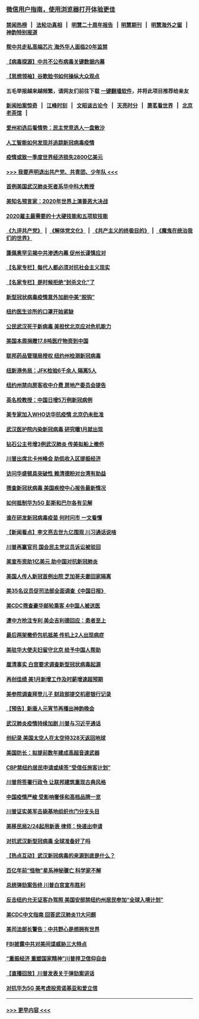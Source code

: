 ### [微信用户指南，使用浏览器打开体验更佳](https://github.com/gfw-breaker/banned-news1/blob/master/indexes/wechat-guide.md?t=0)
#### [禁闻热榜](热点新闻.md?t=0)  &nbsp;&nbsp;|&nbsp;&nbsp; [法轮功真相](https://github.com/gfw-breaker/truth/blob/master/README.md?t=0) &nbsp;&nbsp;|&nbsp;&nbsp; [明慧二十周年报告](https://github.com/gfw-breaker/mh-reports/blob/master/README.md?t=0) &nbsp;&nbsp;|&nbsp;&nbsp;[明慧期刊](https://github.com/gfw-breaker/mh-qikan) &nbsp;&nbsp;|&nbsp;&nbsp; [明慧海外之窗](https://github.com/gfw-breaker/mh-news/blob/master/README.md?t=0) &nbsp;&nbsp;|&nbsp;&nbsp; [神韵特别报道](https://github.com/gfw-breaker/mh-news/blob/master/shenyun.md?t=0)
#### [帮中共走私高端芯片 海外华人面临20年监禁](../pages/nsc412/n11855016.md?t=02101244) 
#### [【病毒探源】中共不公布病毒关键数据内幕](../pages/nsc412/n11856584.md?t=02101244) 
#### [【思想领袖】谷歌脸书如何操纵大众观点](../pages/nsc412/n11680874.md?t=02101244) 
#### 五毛举报越来越频繁，请网友们前往下载 [一键翻墙软件](https://github.com/gfw-breaker/ssr-accounts)，并将此项目推荐给亲友
#### [新闻拍案惊奇](https://github.com/gfw-breaker/banned-news1/blob/master/pages/link4.md) &nbsp;&nbsp;|&nbsp;&nbsp; [江峰时刻](https://github.com/gfw-breaker/banned-news1/blob/master/pages/link4.md) &nbsp;&nbsp;|&nbsp;&nbsp; [文昭谈古论今](https://github.com/gfw-breaker/banned-news1/blob/master/pages/link4.md) &nbsp;&nbsp;|&nbsp;&nbsp; [天亮时分](https://github.com/gfw-breaker/banned-news1/blob/master/pages/link4.md) &nbsp;&nbsp;|&nbsp;&nbsp; [萧茗看世界](https://github.com/gfw-breaker/banned-news1/blob/master/pages/link4.md) &nbsp;&nbsp;|&nbsp;&nbsp; [北京老茶馆](https://github.com/gfw-breaker/banned-news1/blob/master/pages/link4.md) &nbsp;&nbsp;|&nbsp;&nbsp; 
#### [爱州初选后看情势：民主党竞选人一盘散沙](../pages/nsc412/n11856557.md?t=02101244) 
#### [人工智能如何发现并追踪新冠病毒疫情](../pages/nsc412/n11856398.md?t=02101244) 
#### [疫情或致一季度世界经济损失2800亿美元](../pages/nsc412/n11855639.md?t=02101244) 
#### [>>> 我要声明退出共产党、共青团、少年队 <<<](https://github.com/begood0513/goodnews/blob/master/quit/letter.md) 
#### [首例美国武汉肺炎死者系华中科大教授](../pages/nsc412/n11855500.md?t=02101244) 
#### [美知名预言家：2020年世界上演善恶大决战](../pages/nsc412/n11855418.md?t=02101244) 
#### [2020雇主最需要的十大硬技能和五项软技能](../pages/nsc412/n11850953.md?t=02101244) 
#### [《九评共产党》](https://github.com/begood0513/9ping.md/blob/master/README.md) &nbsp;|&nbsp; [《解体党文化》](../../../../jtdwh.md/blob/master/README.md)  &nbsp;|&nbsp; [《共产主义的终极目的》](../../../../gczydzjmd.md/blob/master/README.md) &nbsp;|&nbsp; [《魔鬼在统治我们的世界》](../../../../mgztzwmdsj.md/blob/master/README.md) 
#### [蓬佩奥罕见揭中共渗透内幕 促州长谨慎应对](../pages/nsc412/n11854685.md?t=02101244) 
#### [【名家专栏】每代人都必须对抗社会主义现实](../pages/nsc412/n11831412.md?t=02101244) 
#### [【名家专栏】是时候拒绝“封杀文化”了](../pages/nsc412/n11814093.md?t=02101244) 
#### [新型冠状病毒疫情意外加剧中美“脱钩”](../pages/nsc412/n11854475.md?t=02101244) 
#### [纽约医生诊所的口罩开始紧缺](../pages/nsc412/n11853364.md?t=02101244) 
#### [公民武汉死于新病毒 美担忧北京应对危机能力](../pages/nsc412/n11854331.md?t=02101244) 
#### [美国本周捐赠17.8吨医疗物资到中国](../pages/nsc412/n11854269.md?t=02101244) 
#### [联邦药品管理局授权  纽约州检测新冠病毒](../pages/nsc412/n11853371.md?t=02101244) 
#### [纽新港务局：JFK检验6千余人  隔离5人](../pages/nsc412/n11853366.md?t=02101244) 
#### [纽约州禁向房客收中介费  房地产委员会提告](../pages/nsc412/n11853360.md?t=02101244) 
#### [英名校教授：中国日增5万例新冠病例](../pages/nsc412/n11854174.md?t=02101244) 
#### [美专家加入WHO访华抗疫情 北京仍未批准](../pages/nsc412/n11854043.md?t=02101244) 
#### [武汉医护院内染新冠病毒 研究曝1月就出现](../pages/nsc412/n11852928.md?t=02101244) 
#### [钻石公主号增3例武汉肺炎 传美拟船上撤侨](../pages/nsc412/n11853240.md?t=02101244) 
#### [川普出席北卡州峰会 助低收入区提振经济](../pages/nsc412/n11853232.md?t=02101244) 
#### [访问华盛顿具突破性 赖清德盼对台湾有助益](../pages/nsc412/n11853129.md?t=02101244) 
#### [筛查新冠状病毒 美国疾控中心报告最新情况](../pages/nsc412/n11853070.md?t=02101244) 
#### [如何抵制华为5G 彭斯和巴尔各有见解](../pages/nsc412/n11852535.md?t=02101244) 
#### [谁在研发新冠病毒疫苗 何时问市 一文看懂](../pages/nsc412/n11852840.md?t=02101244) 
#### [【新闻看点】李文亮去世九亿围观 川习通话说啥](../pages/nsc412/n11852360.md?t=02101244) 
#### [川普再赢官司 国会民主党议员诉讼被驳回](../pages/nsc412/n11852287.md?t=02101244) 
#### [美宣布资助1亿美元 助中国对抗新冠肺炎](../pages/nsc412/n11852531.md?t=02101244) 
#### [美国人传人新冠首例出院 芝加哥夫妻回家隔离](../pages/nsc412/n11852452.md?t=02101244) 
#### [美35名议员促司法部全面调查《中国日报》](../pages/nsc412/n11852435.md?t=02101244) 
#### [美CDC筛查豪华邮轮乘客 4中国人被送医](../pages/nsc412/n11852085.md?t=02101244) 
#### [遭中方抢注专利 美企吉利德回应：患者至上](../pages/nsc412/n11852037.md?t=02101244) 
#### [最后两架撤侨包机抵美 传机上2人出现病症](../pages/nsc412/n11852173.md?t=02101244) 
#### [美驻华大使夫妇留守北京 给予中国人帮助](../pages/nsc412/n11852165.md?t=02101244) 
#### [厘清事实 白宫要求调查新型冠状病毒起源](../pages/nsc412/n11852106.md?t=02101244) 
#### [再创佳绩 美1月新增工作及时薪增速超预期](../pages/nsc412/n11852174.md?t=02101244) 
#### [美参院调查拜登儿子 财政部提交机密银行记录](../pages/nsc412/n11851808.md?t=02101244) 
#### [【预告】新唐人元宵节再播出神韵晚会](../pages/nsc412/n11843192.md?t=02101244) 
#### [武汉肺炎疫情持续加剧 川普与习近平通话](../pages/nsc412/n11851613.md?t=02101244) 
#### [创纪录 美国太空人在太空待328天返回地球](../pages/nsc412/n11851266.md?t=02101244) 
#### [美国防长：拟提前数年建成高超音速武器](../pages/nsc412/n11850959.md?t=02101244) 
#### [CBP禁纽约居民申请或续签“受信任旅客计划”](../pages/nsc412/n11850857.md?t=02101244) 
#### [川普将签署行政令 让联邦建筑重现古典风格](../pages/nsc412/n11850654.md?t=02101244) 
#### [中国疫情严峻 受影响奢侈和高档品牌一览](../pages/nsc412/n11850319.md?t=02101244) 
#### [川普证实美军击毙基地组织也门分支头目](../pages/nsc412/n11850383.md?t=02101244) 
#### [美移民局2/24起用新表 律师：快递出申请](../pages/nsc412/n11848220.md?t=02101244) 
#### [对抗武汉新型冠病毒 全球准备好了吗](../pages/nsc412/n11850142.md?t=02101244) 
#### [【热点互动】武汉新冠病毒的来源到底是什么？](../pages/nsc412/n11849749.md?t=02101244) 
#### [百亿年前“怪物”星系神秘骤亡 科学家不解](../pages/nsc412/n11849863.md?t=02101244) 
#### [总统弹劾案告终 川普白宫宣布胜利](../pages/nsc412/n11849985.md?t=02101244) 
#### [反击纽约允无证客办驾照  美国安部禁纽约州居民参加“全球入境计划”](../pages/nsc412/n11849828.md?t=02101244) 
#### [美CDC中文指南 回答武汉肺炎11大问题](../pages/nsc412/n11849703.md?t=02101244) 
#### [美司法部长警告：中共野心是想拥有世界](../pages/nsc412/n11849769.md?t=02101244) 
#### [FBI披露中共对美间谍威胁三大特点](../pages/nsc412/n11849700.md?t=02101244) 
#### [“重振经济 重塑国家精神”川普捍卫信仰自由](../pages/nsc412/n11849641.md?t=02101244) 
#### [【直播回放】川普发表关于弹劾案讲话](../pages/nsc412/n11849472.md?t=02101244) 
#### [对抗华为5G 美考虑投资诺基亚和爱立信](../pages/nsc412/n11849510.md?t=02101244) 

----
#### [ >>> 更早内容 <<< ](../indexes/nsc412-earlier.md)
